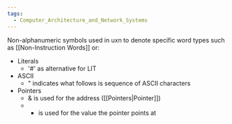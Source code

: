 ```yaml
---
tags:
  - Computer_Architecture_and_Network_Systems
---
```

Non-alphanumeric symbols used in uxn to denote specific word types such as [[Non-Instruction Words]] or:
- Literals
	- '#' as alternative for LIT
- ASCII
	- " indicates what follows is sequence of ASCII characters
- Pointers
	- & is used for the address ([[Pointers|Pointer]])
	- * is used for the value the pointer points at